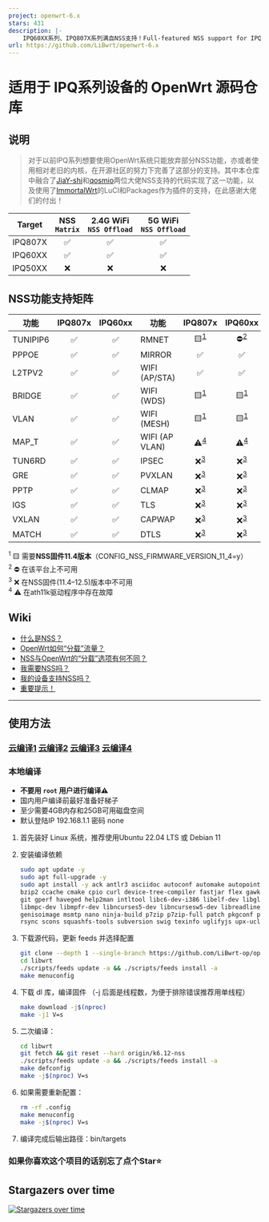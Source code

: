 ```yaml
---
project: openwrt-6.x
stars: 431
description: |-
    IPQ60XX系列、IPQ807X系列满血NSS支持！Full-featured NSS support for IPQ60XX series and IPQ807X series！
url: https://github.com/LiBwrt/openwrt-6.x
---
```


# 适用于 IPQ系列设备的 OpenWrt 源码仓库

## 说明
>对于以前IPQ系列想要使用OpenWrt系统只能放弃部分NSS功能，亦或者使用相对老旧的内核，在开源社区的努力下完善了这部分的支持。其中本仓库中融合了[JiaY-shi](https://github.com/JiaY-shi)和[qosmio](https://github.com/qosmio)两位大佬NSS支持的代码实现了这一功能，以及使用了[ImmortalWrt](https://github.com/immortalwrt)的LuCI和Packages作为插件的支持，在此感谢大佬们的付出！

| Target  | NSS <br />`Matrix` | 2.4G WiFi <br />`NSS Offload` | 5G WiFi <br />`NSS Offload` |
| :-:     | :-:     | :-:       | :-:     |
| IPQ807X | ✅      | ✅       | ✅      |
| IPQ60XX | ✅      | ✅       | ✅      |
| IPQ50XX | ❌      |❌        |❌       |

## NSS功能支持矩阵

|   功能    | IPQ807x | IPQ60xx |   功能          | IPQ807x | IPQ60xx |
| --------- | :-----: | :-----: | --------------- | :-----: | :-----: |
| TUNIPIP6  |   ✅    |   ✅    | RMNET           |  🟨<sup><a href="#fn1">1</a></sup>  |  ⛔<sup><a href="#fn2">2</a></sup>  |
| PPPOE     |   ✅    |   ✅    | MIRROR          |   ✅    |   ✅    |
| L2TPV2    |   ✅    |   ✅    | WIFI (AP/STA)   |   ✅    |   ✅    |
| BRIDGE    |   ✅    |   ✅    | WIFI (WDS)      |  🟨<sup><a href="#fn1">1</a></sup>  |  🟨<sup><a href="#fn1">1</a></sup>  |
| VLAN      |   ✅    |   ✅    | WIFI (MESH)     |  🟨<sup><a href="#fn1">1</a></sup>  |  🟨<sup><a href="#fn1">1</a></sup>  |
| MAP_T     |   ✅    |   ✅    | WIFI (AP VLAN)  |  ⚠️<sup><a href="#fn4">4</a></sup>  |  ⚠️<sup><a href="#fn4">4</a></sup>  |
| TUN6RD    |   ✅    |   ✅    | IPSEC           |   ❌<sup><a href="#fn3">3</a></sup>  |   ❌<sup><a href="#fn3">3</a></sup>  |
| GRE       |   ✅    |   ✅    | PVXLAN          |   ❌<sup><a href="#fn3">3</a></sup>  |   ❌<sup><a href="#fn3">3</a></sup>  |
| PPTP      |   ✅    |   ✅    | CLMAP           |   ❌<sup><a href="#fn3">3</a></sup>  |   ❌<sup><a href="#fn3">3</a></sup>  |
| IGS       |   ✅    |   ✅    | TLS             |   ❌<sup><a href="#fn3">3</a></sup>  |   ❌<sup><a href="#fn3">3</a></sup>  |
| VXLAN     |   ✅    |   ✅    | CAPWAP          |   ❌<sup><a href="#fn3">3</a></sup>  |   ❌<sup><a href="#fn3">3</a></sup>  |
| MATCH     |   ✅    |   ✅    | DTLS            |   ❌<sup><a href="#fn3">3</a></sup>  |   ❌<sup><a href="#fn3">3</a></sup>  |

<a id="fn1"></a><sup>1</sup> 🟨 需要**NSS固件11.4版本​**（CONFIG_NSS_FIRMWARE_VERSION_11_4=y）  
<a id="fn2"></a><sup>2</sup> ⛔ 在该平台上不可用  
<a id="fn3"></a><sup>3</sup> ❌ ​在NSS固件(11.4–12.5)版本中不可用  
<a id="fn4"></a><sup>4</sup> ⚠️ ​在ath11k驱动程序中存在故障​  

## Wiki
- [什么是NSS？](https://github.com/qosmio/openwrt-ipq/blob/qualcommax-6.x-nss-wifi/README.md#whats-nss)
- [OpenWrt如何“分载”流量？](https://github.com/qosmio/openwrt-ipq/blob/qualcommax-6.x-nss-wifi/README.md#how-does-openwrt-offload-traffic)
- [NSS与OpenWrt的“分载”选项有何不同？](https://github.com/qosmio/openwrt-ipq/blob/qualcommax-6.x-nss-wifi/README.md#how-is-nss-different-from-openwrts-offloading-options)
- [我需要NSS吗？](https://github.com/qosmio/openwrt-ipq/blob/qualcommax-6.x-nss-wifi/README.md#do-i-need-nss)
- [我的设备支持NSS吗？](https://github.com/qosmio/openwrt-ipq/blob/qualcommax-6.x-nss-wifi/README.md#ok-i-want-nss-does-my-device-support-it)
- [重要提示！](https://github.com/qosmio/openwrt-ipq/blob/qualcommax-6.x-nss-wifi/README.md#important-note)

---

## 使用方法

### [云编译1](https://github.com/breeze303/openwrt-ci) [云编译2](https://github.com/ZqinKing/wrt_release) [云编译3](https://github.com/laipeng668/openwrt-ci-roc) [云编译4](https://github.com/VIKINGYFY/OpenWRT-CI)

### 本地编译

- **不要用 `root` 用户进行编译⚠**
- 国内用户编译前最好准备好梯子
- 至少需要4GB内存​​和​​25GB可用磁盘空间​
- 默认登陆IP 192.168.1.1 密码 none


1. 首先装好 Linux 系统，推荐使用Ubuntu 22.04 LTS 或 Debian 11

2. 安装编译依赖

   ```bash
   sudo apt update -y
   sudo apt full-upgrade -y
   sudo apt install -y ack antlr3 asciidoc autoconf automake autopoint binutils bison build-essential \
   bzip2 ccache cmake cpio curl device-tree-compiler fastjar flex gawk gettext gcc-multilib g++-multilib \
   git gperf haveged help2man intltool libc6-dev-i386 libelf-dev libglib2.0-dev libgmp3-dev libltdl-dev \
   libmpc-dev libmpfr-dev libncurses5-dev libncursesw5-dev libreadline-dev libfuse-dev libssl-dev libtool lrzsz \
   genisoimage msmtp nano ninja-build p7zip p7zip-full patch pkgconf python3 python3-pip libpython3-dev qemu-utils \
   rsync scons squashfs-tools subversion swig texinfo uglifyjs upx-ucl unzip vim wget xmlto xxd zlib1g-dev
   ```

3. 下载源代码，更新 feeds 并选择配置

   ```bash
   git clone --depth 1 --single-branch https://github.com/LiBwrt-op/openwrt-6.x.git libwrt
   cd libwrt
   ./scripts/feeds update -a && ./scripts/feeds install -a
   make menuconfig
   ```

4. 下载 dl 库，编译固件 （-j 后面是线程数，为便于排除错误推荐用单线程）

   ```bash
   make download -j$(nproc)
   make -j1 V=s
   ```

5. 二次编译：

   ```bash
   cd libwrt
   git fetch && git reset --hard origin/k6.12-nss
   ./scripts/feeds update -a && ./scripts/feeds install -a
   make defconfig
   make -j$(nproc) V=s 
   ```

6. 如果需要重新配置：

   ```bash
   rm -rf .config
   make menuconfig
   make -j$(nproc) V=s 
   ```

7. 编译完成后输出路径：bin/targets

### 如果你喜欢这个项目的话别忘了点个Star⭐
## Stargazers over time
[![Stargazers over time](https://starchart.cc/LiBwrt-op/openwrt-6.x.svg?variant=adaptive)](https://starchart.cc/LiBwrt-op/openwrt-6.x)

